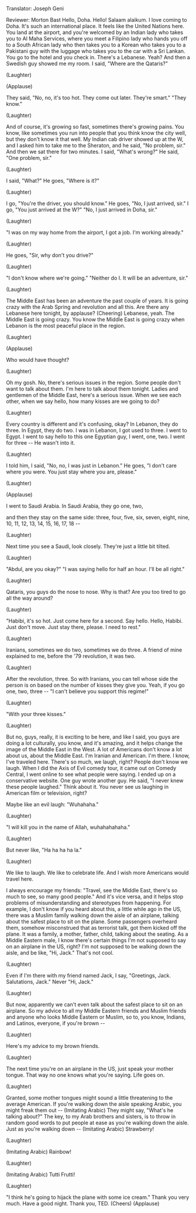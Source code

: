 

Translator: Joseph Geni

Reviewer: Morton Bast
Hello, Doha. Hello!
Salaam alaikum.
I love coming to Doha.
It&#39;s such an international place.
It feels like the United Nations here.
You land at the airport,
and you&#39;re welcomed by an Indian lady
who takes you to Al Maha Services,
where you meet a Filipino lady
who hands you off to a South African lady
who then takes you to a Korean
who takes you to a Pakistani guy
with the luggage
who takes you to the car
with a Sri Lankan.
You go to the hotel and you check in.
There&#39;s a Lebanese.
Yeah? And then a Swedish guy
showed me my room.
I said, &quot;Where are the Qataris?&quot;

(Laughter)


(Applause)

They said, &quot;No, no, it&#39;s too hot.
They come out later. They&#39;re smart.&quot;
&quot;They know.&quot;

(Laughter)

And of course, it&#39;s growing so fast,
sometimes there&#39;s growing pains.
You know, like sometimes
you run into people
that you think know the city well,
but they don&#39;t know it that well.
My Indian cab driver showed up at the W,
and I asked him to take me
to the Sheraton,
and he said, &quot;No problem, sir.&quot;
And then we sat there for two minutes.
I said, &quot;What&#39;s wrong?&quot;
He said, &quot;One problem, sir.&quot;

(Laughter)

I said, &quot;What?&quot; He goes, &quot;Where is it?&quot;

(Laughter)

I go, &quot;You&#39;re the driver,
you should know.&quot;
He goes, &quot;No, I just arrived, sir.&quot;
I go, &quot;You just arrived at the W?&quot;
&quot;No, I just arrived in Doha, sir.&quot;

(Laughter)

&quot;I was on my way home from the airport,
I got a job. I&#39;m working already.&quot;

(Laughter)

He goes, &quot;Sir, why don&#39;t you drive?&quot;

(Laughter)

&quot;I don&#39;t know where we&#39;re going.&quot;
&quot;Neither do I. It will be
an adventure, sir.&quot;

(Laughter)

The Middle East has been
an adventure the past couple of years.
It is going crazy with the Arab Spring
and revolution and all this.
Are there any Lebanese
here tonight, by applause?
(Cheering)
Lebanese, yeah.
The Middle East is going crazy.
You know the Middle East is going crazy
when Lebanon is the most peaceful
place in the region.

(Laughter)
 
(Applause)

Who would have thought?

(Laughter)

Oh my gosh.
No, there&#39;s serious issues in the region.
Some people don&#39;t want to talk about them.
I&#39;m here to talk about them tonight.
Ladies and gentlemen of the Middle East,
here&#39;s a serious issue.
When we see each other, when we say hello,
how many kisses are we going to do?

(Laughter)

Every country is different
and it&#39;s confusing, okay?
In Lebanon, they do three.
In Egypt, they do two.
I was in Lebanon, I got used to three.
I went to Egypt. I went to say hello
to this one Egyptian guy,
I went, one, two. I went for three --
He wasn&#39;t into it.

(Laughter)

I told him, I said, &quot;No, no,
I was just in Lebanon.&quot;
He goes, &quot;I don&#39;t care where you were.
You just stay where you are, please.&quot;

(Laughter)
 
(Applause)

I went to Saudi Arabia.
In Saudi Arabia, they go one, two,

and then they stay on the same side:
three, four, five, six,
seven, eight, nine,
10, 11, 12, 13, 14, 15, 16, 17, 18 --

(Laughter)

Next time you see a Saudi, look closely.
They&#39;re just a little bit tilted.

(Laughter)

&quot;Abdul, are you okay?&quot;
&quot;I was saying hello
for half an hour. I&#39;ll be all right.&quot;

(Laughter)

Qataris, you guys do the nose to nose.
Why is that? Are you too tired
to go all the way around?

(Laughter)

&quot;Habibi, it&#39;s so hot. Just come here
for a second. Say hello.
Hello, Habibi. Just don&#39;t move.
Just stay there, please.
I need to rest.&quot;

(Laughter)

Iranians, sometimes we do two,
sometimes we do three.
A friend of mine explained to me,
before the &#39;79 revolution, it was two.

(Laughter)

After the revolution, three.
So with Iranians, you can tell
whose side the person is on
based on the number
of kisses they give you.
Yeah, if you go one, two, three --
&quot;I can&#39;t believe you support this regime!&quot;

(Laughter)

&quot;With your three kisses.&quot;

(Laughter)

But no, guys, really,
it is exciting to be here,
and like I said, you guys
are doing a lot culturally,
you know, and it&#39;s amazing,
and it helps change the image
of the Middle East in the West.
A lot of Americans don&#39;t know
a lot about us, about the Middle East.
I&#39;m Iranian and American. I&#39;m there.
I know, I&#39;ve traveled here.
There&#39;s so much, we laugh, right?
People don&#39;t know we laugh.
When I did the Axis of Evil comedy tour,
it came out on Comedy Central,
I went online to see
what people were saying.
I ended up on a conservative website.
One guy wrote another guy. He said,
&quot;I never knew these people laughed.&quot;
Think about it. You never see us laughing
in American film or television, right?

Maybe like an evil laugh: &quot;Wuhahaha.&quot;

(Laughter)

&quot;I will kill you in the name
of Allah, wuhahahahaha.&quot;

(Laughter)

But never like, &quot;Ha ha ha ha la.&quot;

(Laughter)

We like to laugh.
We like to celebrate life.
And I wish more Americans
would travel here.

I always encourage my friends:
&quot;Travel, see the Middle East,
there&#39;s so much to see,
so many good people.&quot;
And it&#39;s vice versa,
and it helps stop problems
of misunderstanding
and stereotypes from happening.
For example, I don&#39;t know
if you heard about this,
a little while ago in the US,
there was a Muslim family
walking down the aisle of an airplane,
talking about the safest place
to sit on the plane.
Some passengers overheard them,
somehow misconstrued that
as terrorist talk,
got them kicked off the plane.
It was a family, a mother, father, child,
talking about the seating.
As a Middle Eastern male,
I know there&#39;s certain things
I&#39;m not supposed to say
on an airplane in the US, right?
I&#39;m not supposed to be
walking down the aisle,
and be like, &quot;Hi, Jack.&quot; That&#39;s not cool.

(Laughter)

Even if I&#39;m there with my friend
named Jack, I say,
&quot;Greetings, Jack. Salutations, Jack.&quot;
Never &quot;Hi, Jack.&quot;

(Laughter)

But now, apparently we can&#39;t even talk
about the safest place
to sit on an airplane.
So my advice to all my Middle Eastern
friends and Muslim friends
and anyone who looks
Middle Eastern or Muslim,
so to, you know, Indians, and Latinos,
everyone, if you&#39;re brown --

(Laughter)

Here&#39;s my advice to my brown friends.

(Laughter)

The next time you&#39;re
on an airplane in the US,
just speak your mother tongue.
That way no one knows
what you&#39;re saying. Life goes on.

(Laughter)

Granted, some mother tongues
might sound a little threatening
to the average American.
If you&#39;re walking
down the aisle speaking Arabic,
you might freak them out --
(Imitating Arabic)
They might say, &quot;What&#39;s he talking about?&quot;
The key, to my Arab brothers and sisters,
is to throw in random
good words to put people at ease
as you&#39;re walking down the aisle.
Just as you&#39;re walking down --
(Imitating Arabic)
Strawberry!

(Laughter)

(Imitating Arabic)
Rainbow!

(Laughter)

(Imitating Arabic)
Tutti Frutti!

(Laughter)

&quot;I think he&#39;s going to hijack
the plane with some ice cream.&quot;
Thank you very much. Have a good night.
Thank you, TED.
(Cheers) 
(Applause)


